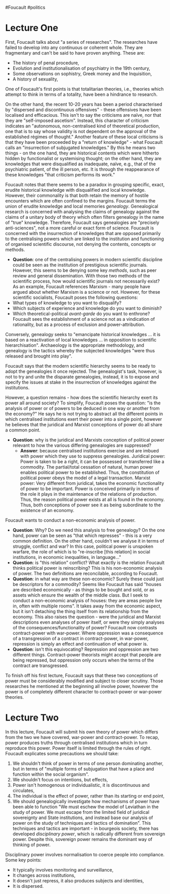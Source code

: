 #Foucault #politics
# Lecture One
First, Foucault talks about "a series of researches".
The researches have failed to develop into any continuous or coherent whole. They are fragmentary and can't be said to have proven anything. These are:
- The history of penal procedure,
- Evolution and institutionalisation of psychiatry in the 19th century,
- Some observations on sophistry, Greek money and the Inquisition,
- A history of sexuality,

One of Foucault's first points is that totalitarian theories, i.e., theories which attempt to think in terms of a totality, have been a hindrance to research.

On the other hand, the recent 10-20 years has been a period characterised by "dispersed and discontinuous offensives" - these offensives have been localised and efficacious. This isn't to say the criticisms are naïve, nor that they are "self-imposed ascetism". Instead, this character of criticism indicates an "autonomous, non-centralised kind of theoretical production, one that is to say whose validity is not dependent on the approval of the established régimes of thought."
Another feature of these local criticisms is that they have been proceeded by a "return of knowledge" - what Foucault calls an "insurrection of subjugated knowledges." By this he means two things - on the one hand, they are historical contents which were hitherto hidden by functionalist or systemising thought; on the other hand, they are knowledges that were disqualified as inadequate, naïve, e.g., that of the psychiatric patient, of the ill person, etc.
It is through the reappearance of these knowledges "that criticism performs its work."

Foucault notes that there seems to be a paradox in grouping specific, exact, erudite historical knowledge with disqualified and local knowledge. However, their commonality is that both retain the memory of hostile encounters which are often confined to the margins. Foucault terms the union of erudite knowledge and local memories *genealogy*.
Genealogical research is concerned with analysing the claims of genealogy against the claims of a unitary body of theory which often filters genealogy in the name of "true" knowledge. Therefore, Foucault says genealogies are "precisely anti-sciences", not a more careful or exact form of science.
Foucault is concerned with the insurrection of knowledges that are opposed primarily to the centralising powers which are linked to the institution and functioning of organised scientific discourse, not denying the contents, concepts or methods.
- **Question**: one of the centralising powers in modern scientific discipline could be seen as the institution of prestigious scientific journals. However, this seems to be denying some key *methods*, such as peer review and general dissemination. With those two methods of the scientific process, how would scientific journals not necessarily exist?
As an example, Foucault references Marxism - many people have argued about whether Marxism is a science or not. However, for these scientific socialists, Foucault poses the following questions:
- What types of knowledge to you want to disqualify?
- Which subjects of experience and knowledge do you want to diminish?
- Which theoretical-political *avant-garde* do you want to enthrone?
Foucault sees the establishment of a science not as a vindication of rationality, but as a process of exclusion and power-attribution.

Conversely, genealogy seeks to "emancipate historical knowledges … it is based on a reactivation of local knowledges … in opposition to scientific hierarchisation". Archaeology is the appropriate methodology, and genealogy is the tactics whereby the subjected knowledges "were thus released and brought into play".

Foucault says that the modern scientific hierarchy seems to be ready to adopt the genealogies it once rejected. The genealogist's task, however, is not to try and unite the disparate genealogies, instead, it is to expose and specify the issues at stake in the insurrection of knowledges against the institutions.

However, a question remains - how does the scientific hierarchy exert its power all around society? To simplify, Foucault poses the question: "is the analysis of power or of powers to be deduced in one way or another from the economy?" He says he is not trying to abstract all the different points in which centralised institutions exert their power into a single point, however he believes that the juridical and Marxist conceptions of power do all share a common point.
- **Question**: why is the juridical and Marxists conception of political power relevant to how the various differing genealogies are suppressed?
	- **Answer**: because centralised institutions exercise and are imbued with power which they use to suppress genealogies.
Juridical power:
	Power is taken to be a right, it can be possessed or transferred like a commodity. The partial/total cessation of natural, human power enables political power to be established. Thus, the constitution of political power obeys the model of a legal transaction.
Marxist power:
	Very different from juridical, takes the economic functionality of power to be important. Power is conceived primarily in terms of the role it plays in the maintenance of the relations of production. Thus, the reason political power exists at all is found in the economy.
Thus, both conceptions of power see it as being subordinate to the existence of an economy.

Foucault wants to conduct a non-economic analysis of power.
- **Question**: Why? Do we need this analysis to free genealogy?
On the one hand, power can be seen as "that which represses" - this is a very common definition.
On the other hand, couldn't we analyse it in terms of struggle, conflict and war? In this case, political power is unspoken warfare, the role of which is to "re-inscribe \[this relation] in social institutions, in economic inequalities, in language..."
- **Question**: is "this relation" conflict? What exactly is the relation Foucault thinks political power is reinscribing?
This is his non-economic analysis of power. The two definitions are reconcilable, according to Foucault.
- **Question**: in what way are these non-economic? Surely these could just be descriptors for a commodity? Seems like Foucault has said "houses are described economically - as things to be bought and sold, or as assets which ensure the wealth of the middle class. But I seek to conduct a non-economic analysis of houses: they are areas people live in, often with multiple rooms". It takes away from the economic aspect, but it isn't detaching the thing itself from its relationship from the economy. This also raises the question - were the juridical and Marxist descriptions even analyses of power itself, or were they simply analyses of the consequences/functionality of power?
Foucault now contrasts contract-power with war-power. Where oppression was a consequence of a transgression of a contract in contract-power, in war-power, repression is simply an effect and continuation of what power is.
- **Question**: isn't this equivocating? Repression and oppression are two different things. Contract-power theorists might accept that people are being repressed, but oppression only occurs when the terms of the contract are transgressed.

To finish off his first lecture, Foucault says that these two conceptions of power must be considerably modified and subject to closer scrutiny. Those researches he mentioned at the beginning all involve power, however the power is of completely different character to contract-power or war-power theories.
# Lecture Two
In this lecture, Foucault will submit his own theory of power which differs from the two we have covered, war-power and contract-power.
To recap, power produces truths through centralised institutions which in turn reproduce this power. Power itself is limited through the rules of right.
Foucault explicates some precautions we should take:
1. We shouldn't think of power in terms of one person dominating another, but in terms of "multiple forms of subjugation that have a place and function within the social organism".
2. We shouldn't focus on intentions, but effects,
3. Power isn't homogenous or individualistic, it is discontinuous and circulates,
4. The individual is the effect of power, rather than its starting or end point,
5. We should genealogically investigate how mechanisms of power have been able to function
"We must eschew the model of Leviathan in the study of power. We must escape from the limited field of juridical sovereignty and State institutions, and instead base our analysis of power on the study of techniques and tactics of domination".
This techniques and tactics are important - in bourgeois society, there has developed *disciplinary power*, which is radically different from sovereign power. Despite this, sovereign power remains the dominant way of thinking of power.

Disciplinary power involves normalisation to coerce people into compliance. Some key points:
- It typically involves monitoring and surveillance,
- It changes across institutions,
- It doesn't just repress, it also produces subjects and identities,
- It is dispersed.